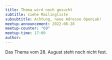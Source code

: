 ```yaml
---
title: Thema wird noch gesucht
subtitle: siehe Mailingliste
subsubtitle: Achtung, neue Adresse OpenLab!
meetup-announcement: 2022-08-28
meetup-counter: "69"
meetup-time: 17:00
author: 
---
```


Das Thema vom 28. August steht noch nicht fest.